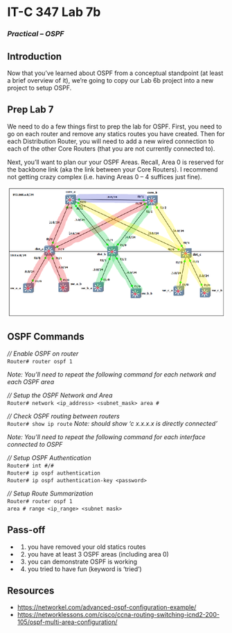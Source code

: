 # IT-C 347 Lab 7b
### *Practical – OSPF*
## Introduction

Now that you’ve learned about OSPF from a conceptual standpoint (at least a brief overview of it), we’re going to copy our Lab 6b project into a new project to setup OSPF.

## Prep Lab 7

We need to do a few things first to prep the lab for OSPF. First, you need to go on each router and remove any statics routes you have created. Then for each Distribution Router, you will need to add a new wired connection to each of the other Core Routers (that you are not currently connected to).

Next, you’ll want to plan our your OSPF Areas. Recall, Area 0 is reserved for the backbone link (aka the link between your Core Routers). I recommend not getting crazy complex (i.e. having Areas 0 – 4 suffices just fine).
 
![GNS3 OSPF Example](/assets/images/lab7b/gns3-ospf-example.PNG)
 
## OSPF Commands

*// Enable OSPF on router*
<br> `Router# router ospf 1`

*Note: You’ll need to repeat the following command for each network and each OSPF area*

*// Setup the OSPF Network and Area* 
<br> `Router# network <ip_address> <subnet_mask> area #`

*// Check OSPF routing between routers*
<br> `Router# show ip route`
*Note: should show ‘c x.x.x.x is directly connected’*

*Note: You’ll need to repeat the following command for each interface connected to OSPF*

*// Setup OSPF Authentication*
<br> `Router# int #/#`
<br> `Router# ip ospf authentication`
<br> `Router# ip ospf authentication-key <password>`

*// Setup Route Summarization*
<br> `Router# router ospf 1`
<br> `area # range <ip_range> <subnet mask>`

## Pass-off

-	1) you have removed your old statics routes
-	2) you have at least 3 OSPF areas (including area 0)
-	3) you can demonstrate OSPF is working
-	4) you tried to have fun (keyword is ‘tried’)

## Resources

-	https://networkel.com/advanced-ospf-configuration-example/
-	https://networklessons.com/cisco/ccna-routing-switching-icnd2-200-105/ospf-multi-area-configuration/
